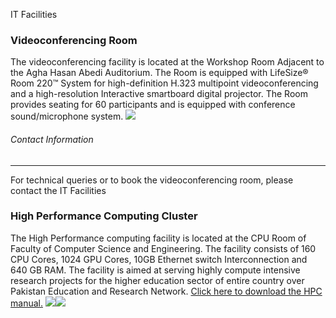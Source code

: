 IT Facilities
### Videoconferencing Room
The videoconferencing facility is located at the Workshop Room Adjacent to the Agha Hasan Abedi Auditorium. The Room is equipped with LifeSize® Room 220™ System for high-definition H.323 multipoint videoconferencing and a high-resolution Interactive smartboard digital projector. The Room provides seating for 60 participants and is equipped with conference sound/microphone system.
![](https://www.giki.edu.pk/images/uploads/1359869655_Products%20Videoconferencing%20Systems%20Series%20220%20\(1\).jpg)
###### Contact Information
* * *
For technical queries or to book the videoconferencing room, please contact the 
IT Facilities
### High Performance Computing Cluster
The High Performance computing facility is located at the CPU Room of Faculty of Computer Science and Engineering. The facility consists of 160 CPU Cores, 1024 GPU Cores, 10GB Ethernet switch Interconnection and 640 GB RAM. The facility is aimed at serving highly compute intensive research projects for the higher education sector of entire country over Pakistan Education and Research Network.
[Click here to download the HPC manual.](https://www.giki.edu.pk/Documents/HPCManual.pdf)
![](https://giki.edu.pk/it-facilities/)![](https://giki.edu.pk/it-facilities/)
